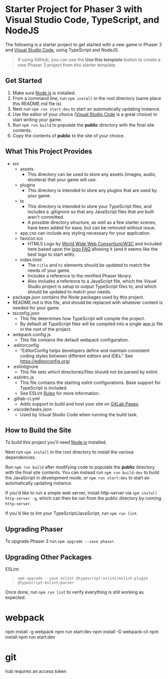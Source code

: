# Starter Project for Phaser 3 with Visual Studio Code, TypeScript, and NodeJS

The following is a starter project to get started with a new game in Phaser 3 and [Visual Studio Code](https://code.visualstudio.com/), using TypeScript and NodeJS.

> If using GitHub, you can use the **Use this template** button to create a new Phaser 3 project from this starter template.

## Get Started

1. Make sure [Node.js](https://nodejs.org) is installed.
2. From a command line, run `npm install` in the root directory (same place this README.md file is).
3. Next run `npm run start:dev` to start an automatically updating instance.
4. Use the editor of your choice ([Visual Studio Code](https://code.visualstudio.com/) is a great choice) to start writing your game.
5. Run `npm run build` to populate the **public** directory with the final site contents.
6. Copy the contents of **public** to the site of your choice.

## What This Project Provides

- src
	- assets
		- This directory can be used to store any assets (images, audio, etcetera) that your game will use.
	- plugins
		- This directory is intended to store any plugins that are used by your game.
	- ts
		- This directory is intended to store your TypeScript files, and includes a .gitignore so that any JavaScript files that are built aren't committed.
		- A possible directory structure, as well as a few starter scenes, have been added for ease, but can be removed without issue.
	- app.css can include any styling necessary for your application.
	- favicon.ico
		- HTML5 Logo by [World Wide Web Consortium/W3C](http://www.w3.org/) and included here based upon the [logo FAQ](http://www.w3.org/html/logo/faq.html) allowing it (and it seems like the best logo to start with).
	- index.html
		- The `title` and `h1` elements should be updated to match the needs of your game.
		- Includes a reference to the minified Phaser library.
		- Also includes a reference to a JavaScript file, which the Visual Studio project is setup to output TypeScript files to, and which should be updated to match your needs.
- package.json contains the Node packages used by this project.
- README.md is this file, and should be replaced with whatever content is needed for your game.
- tsconfig.json
	- This file determines how TypeScript will compile the project.
	- By default all TypeScript files will be compiled into a single app.js file in the root of the project.
- webpack.config.js
	- This file contains the default webpack configuration.
- .editorconfig
	- "EditorConfig helps developers define and maintain consistent coding styles between different editors and IDEs." See https://editorconfig.org/
- .eslintignore
	- This file sets which directories/files should not be parsed by eslint.
- .eslintrc.js
	- This file contains the starting eslint configurations. Base support for TypeScript is included.
	- See ESLint [Rules](https://eslint.org/docs/rules/) for more information.
- .gitlab-ci.yml
	- Adds support to build and host your site on [GitLab Pages](https://docs.gitlab.com/ee/user/project/pages/).
- .vscode/tasks.json
	- Used by Visual Studio Code when running the build task.

## How to Build the Site
To build this project you'll need [Node.js](https://nodejs.org) installed.

Next run `npm install` in the root directory to install the various dependencies.

Run `npm run build` after modifying code to populate the **public** directory with the final site contents. You can instead run `npm run build-dev` to build the JavaScript in development mode, or `npm run start:dev` to start an automatically updating instance.

If you'd like to run a simple web server, install http-server via `npm install http-server -g`, which can then be run from the public directory by running `http-server`.

If you'd like to lint your TypeScript/JavaScript, run `npm run lint`.

## Upgrading Phaser
To upgrade Phaser 3 run `npm upgrade --save phaser`.

## Upgrading Other Packages

ESLint:

> `npm upgrade --save eslint @typescript-eslint/eslint-plugin @typescript-eslint/parser`

Once done, run `npm run lint` to verify everything is still working as expected.

# webpack

npm install -g webpack
npm run start:dev
npm install -D webpack-cli
npm install
npm run start:dev

# git

hub requires an access token
